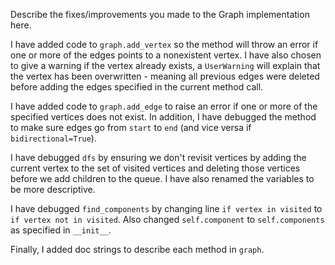 Describe the fixes/improvements you made to the Graph implementation here.

I have added code to `graph.add_vertex` so the method will throw an error if one or more of the edges points to a nonexistent vertex. I have also chosen to give a warning if the vertex already exists, a `UserWarning` will explain that the vertex has been overwritten - meaning all previous edges were deleted before adding the edges specified in the current method call.

I have added code to `graph.add_edge` to raise an error if one or more of the specified vertices does not exist. In addition, I have debugged the method to make sure edges go from `start` to `end` (and vice versa if `bidirectional=True`).

I have debugged `dfs` by ensuring we don't revisit vertices by adding the current vertex to the set of visited vertices and deleting those vertices before we add children to the queue. I have also renamed the variables to be more descriptive.

I have debugged `find_components` by changing line `if vertex in visited` to `if vertex not in visited`. Also changed `self.component` to `self.components` as specified in `__init__`.

Finally, I added doc strings to describe each method in `graph`.
